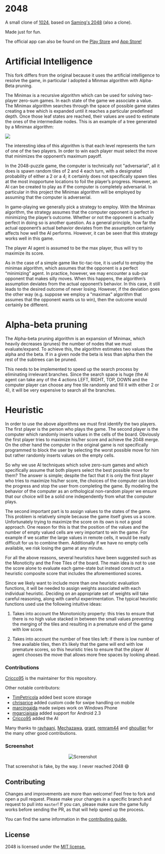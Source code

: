 # 2048
A small clone of [1024](https://play.google.com/store/apps/details?id=com.veewo.a1024), based on [Saming's 2048](http://saming.fr/p/2048/) (also a clone).

Made just for fun.

The official app can also be found on the [Play Store](https://play.google.com/store/apps/details?id=com.gabrielecirulli.app2048) and [App Store!](https://itunes.apple.com/us/app/2048-by-gabriele-cirulli/id868076805)

# Artificial Intelligence
This fork differs from the original because it uses the artificial intelligence to resolve the game, in particular I adopted a Minmax algorithm with Alpha-Beta pruning.

The Minimax is a recursive algorithm which can be used for solving two-player zero-sum games. In each state of the game we associate a value. The Minimax algorithm searches through the space of possible game states creating a tree which is expanded until it reaches a particular predefined depth. Once those leaf states are reached, their values are used to estimate the ones of the intermediate nodes. This is an example of a tree generated by a Minimax algorithm:

![](http://blog.datumbox.com/wp-content/uploads/2014/04/Minimax.png)

The interesting idea of this algorithm is that each level represents the turn of one of the two players. In order to win each player must select the move that minimizes the opponent’s maximum payoff.

In the 2048-puzzle game, the computer is technically not "adversarial", all it does is spawn random tiles of 2 and 4 each turn, with a designated probability of either a 2 or a 4; it certainly does not specifically spawn tiles at the most inopportune locations to foil the player’s progress. However, an AI can be created to play as if the computer is completely adversarial. In particular in this project the Minimax algorithm will be employed by assuming that the computer is adverserial.

In game-playing we generally pick a strategy to employ. With the Minimax algorithm, the strategy assumes that the computer opponent is perfect in minimizing the player’s outcome. Whether or not the opponent is actually perfect in doing so is another question. As a general principle, how far the actual opponent’s actual behavior deviates from the assumption certainly affects how well the AI performs. However, it can be seen that this strategy works well in this game.

The player AI agent is assumed to be the max player, thus will try to maximize its score.

As in the case of a simple game like tic-tac-toe, it is useful to employ the minimax algorithm, which assumes that the opponent is a perfect “minimizing” agent. In practice, however, we may encounter a sub-par opponent that makes silly moves. When this happens, the algorithm’s assumption deviates from the actual opponent’s behavior. In this case, it still leads to the desired outcome of never losing. However, if the deviation goes the other way (e.g. suppose we employ a "maximax" algorithm that assumes that the opponent wants us to win), then the outcome would certainly be different.

# Alpha-beta pruning
The Alpha-beta pruning algorithm is an expansion of Minimax, which heavily decreases (prunes) the number of nodes that we must evaluate/expand. To achieve this, the algorithm estimates two values the alpha and the beta. If in a given node the beta is less than alpha then the rest of the subtrees can be pruned.

This needs to be implemented to speed up the search process by eliminating irrelevant branches. Since the search space is huge (the AI agent can take any of the 4 actions LEFT, RIGHT, TOP, DOWN and the computer player can choose any free tile randomly and fill it with either 2 or 4), it will be very expensive to search all the branches.

# Heuristic
In order to use the above algorithms we must first identify the two players. The first player is the person who plays the game. The second player is the computer which randomly inserts values in the cells of the board. Obviously the first player tries to maximize his/her score and achieve the 2048 merge. On the other hand the computer in the original game is not specifically programmed to block the user by selecting the worst possible move for him but rather randomly inserts values on the empty cells.

So why we use AI techniques which solve zero-sum games and which specifically assume that both players select the best possible move for them? The answer is simple; despite the fact that it is only the first player who tries to maximize his/her score, the choices of the computer can block the progress and stop the user from completing the game. By modeling the behavior of the computer as an orthological non-random player we ensure that our choice will be a solid one independently from what the computer plays.

The second important part is to assign values to the states of the game. This problem is relatively simple because the game itself gives us a score. Unfortunately trying to maximize the score on its own is not a good approach. One reason for this is that the position of the values and the number of empty valued cells are very important to win the game. For example if we scatter the large values in remote cells, it would be really difficult for us to combine them. Additionally if we have no empty cells available, we risk losing the game at any minute.

For all the above reasons, several heuristics have been suggested such as the Monoticity and the Free Tiles of the board. The main idea is not to use the score alone to evaluate each game-state but instead construct a heuristic composite score that includes the aforementioned scores.

Since we likely want to include more than one heuristic evaluation functions, it will be needed to assign weights associated with each individual heuristic. Deciding on an appropriate set of weights will take careful reasoning, along with careful experimentation. The typical heuristic functions used use the following intuitive ideas:

1. Takes into account the Monotonicity property: this tries to ensure that there is no high value stacked in between the small values preventing the merging of the tiles and resulting in a premature end of the game with low score.

2. Takes into account the number of free tiles left: if there is low number of free available tiles, then it’s likely that the game will end with low premature scores, so this heuristic tries to ensure that the player AI agent chooses the move that allows more free spaces by looking ahead.

### Contributions

[Cricco95](https://github.com/sigod) is the maintainer for this repository.

Other notable contributors:

 - [TimPetricola](https://github.com/TimPetricola) added best score storage
 - [chrisprice](https://github.com/chrisprice) added custom code for swipe handling on mobile
 - [marcingajda](https://github.com/marcingajda) made swipes work on Windows Phone
 - [mgarciaisaia](https://github.com/mgarciaisaia) added support for Android 2.3
 - [Cricco95](https://github.com/sigod) added the AI

Many thanks to [rayhaanj](https://github.com/rayhaanj), [Mechazawa](https://github.com/Mechazawa), [grant](https://github.com/grant), [remram44](https://github.com/remram44) and [ghoullier](https://github.com/ghoullier) for the many other good contributions.

### Screenshot

<p align="center">
  <img src="https://cloud.githubusercontent.com/assets/1175750/8614312/280e5dc2-26f1-11e5-9f1f-5891c3ca8b26.png" alt="Screenshot"/>
</p>

That screenshot is fake, by the way. I never reached 2048 :smile:

## Contributing
Changes and improvements are more than welcome! Feel free to fork and open a pull request. Please make your changes in a specific branch and request to pull into `master`! If you can, please make sure the game fully works before sending the PR, as that will help speed up the process.

You can find the same information in the [contributing guide.](https://github.com/gabrielecirulli/2048/blob/master/CONTRIBUTING.md)

## License
2048 is licensed under the [MIT license.](https://github.com/gabrielecirulli/2048/blob/master/LICENSE.txt)
